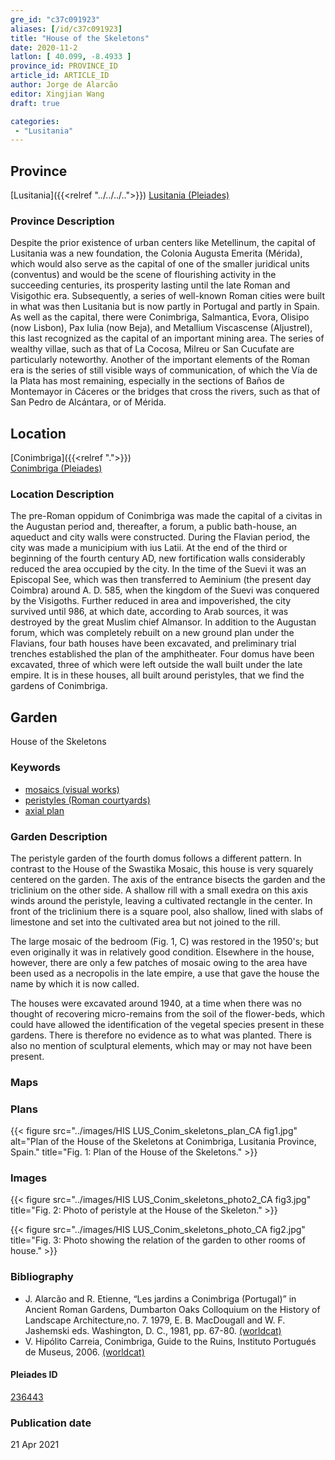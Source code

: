 ```yaml
---
gre_id: "c37c091923"
aliases: [/id/c37c091923]
title: "House of the Skeletons"
date: 2020-11-2
latlon: [ 40.099, -8.4933 ]
province_id: PROVINCE_ID
article_id: ARTICLE_ID
author: Jorge de Alarcão
editor: Xingjian Wang
draft: true

categories:
 - "Lusitania"
---
```


## Province

[Lusitania]({{<relref "../../../..">}})
[Lusitania (Pleiades)](https://pleiades.stoa.org/places/1101)

### Province Description

Despite the prior existence of urban centers like Metellinum, the capital of Lusitania was a new foundation, the Colonia Augusta Emerita (Mérida), which would also serve as the capital of one of the smaller juridical units (conventus) and would be the scene of flourishing activity in the succeeding centuries, its prosperity lasting until the late Roman and Visigothic era.  Subsequently, a series of well-known Roman cities were built in what was then Lusitania but is now partly in Portugal and partly in Spain. As well as the capital, there were Conimbriga, Salmantica, Evora, Olisipo (now Lisbon), Pax Iulia (now Beja), and Metallium Viscascense (Aljustrel), this last recognized as the capital of an important mining area. The series of wealthy villae, such as that of La Cocosa, Milreu or San Cucufate are particularly noteworthy.  Another of the important elements of the Roman era is the series of still visible ways of communication, of which the Vía de la Plata has most remaining, especially in the sections of Baños de Montemayor in Cáceres or the bridges that cross the rivers, such as that of San Pedro de Alcántara, or of Mérida.

## Location

[Conimbriga]({{<relref ".">}}) \
[Conimbriga (Pleiades)](https://pleiades.stoa.org/places/236443)

### Location Description

The pre-Roman oppidum of Conimbriga was made the capital of a civitas in the Augustan period and, thereafter, a forum, a public bath-house, an aqueduct and city walls were constructed.  During the Flavian period, the city was made a municipium with ius Latii.  At the end of the third or beginning of the fourth century AD, new fortification walls considerably reduced the area occupied by the city.   In the time of the Suevi it was an Episcopal See, which was then transferred to Aeminium (the present day Coimbra) around A. D. 585, when the kingdom of the Suevi was conquered by the Visigoths.  Further reduced in area and impoverished, the city survived until 986, at which date, according to Arab sources, it was destroyed by the great Muslim chief Almansor. In addition to the Augustan forum, which was completely rebuilt on a new ground plan under the Flavians, four bath houses have been excavated, and preliminary trial trenches established the plan of the amphitheater. Four domus have been excavated, three of which were left outside the wall built under the late empire.  It is in these houses, all built around peristyles, that we find the gardens of Conimbriga.

<!-- LEAVE THIS BLANK FOR NOW -->

<!--## Sublocation-->

<!--
[AREA WITHIN LOCATION, LIKE “PALATINE HILL”](GEOREFERENCE LINK)
A sublocation is any area larger than an individual garden, but located within a location. I would always try to include a link to a controlled vocabulary here if possible. This ID may well be different from the Garden ID, e.g., Pompeii versus a Garden in one of the houses which has its own Pleiades ID.
-->

<!--### Sublocation Description-->

<!-- DESCRIPTION -->

## Garden
House of the Skeletons

### Keywords
- [mosaics (visual works)](http://vocab.getty.edu/page/aat/300015342)
- [peristyles (Roman courtyards)](http://vocab.getty.edu/page/aat/300080971)
- [axial plan](http://vocab.getty.edu/page/aat/300121971)

### Garden Description
The peristyle garden of the fourth domus follows a different pattern.  In contrast to the House of the Swastika Mosaic, this house is very squarely centered on the garden. The axis of the entrance bisects the garden and the triclinium on the other side.  A shallow rill with a small exedra on this axis winds around the peristyle, leaving a cultivated rectangle in the center.  In front of the triclinium there is a square pool, also shallow, lined with slabs of limestone and set into the cultivated area but not joined to the rill.

The large mosaic of the bedroom (Fig. 1, C) was restored in the 1950's; but even originally it was in relatively good condition.  Elsewhere in the house, however, there are only a few patches of mosaic owing to the area have been used as a necropolis in the late empire, a use that gave the house the name by which it is now called.

The houses were excavated around 1940, at a time when there was no thought of recovering micro-remains from the soil of the flower-beds, which could have allowed the identification of the vegetal species present in these gardens.  There is therefore no evidence as to what was planted.  There is also no mention of sculptural elements, which may or may not have been present.  

### Maps

<!--
{{< figure src="IMG_URL" alt="ALT_TEXT" title="CAPTION" >}}
-->

### Plans

{{< figure src="../images/HIS LUS_Conim_skeletons_plan_CA fig1.jpg" alt="Plan of the House of the Skeletons at Conimbriga, Lusitania Province, Spain." title="Fig. 1: Plan of the House of the Skeletons." >}}

### Images

{{< figure src="../images/HIS LUS_Conim_skeletons_photo2_CA fig3.jpg" title="Fig. 2: Photo of peristyle at the House of the Skeleton." >}}

{{< figure src="../images/HIS LUS_Conim_skeletons_photo_CA fig2.jpg" title="Fig. 3: Photo showing the relation of the garden to other rooms of house." >}}

<!--### Dates-->


### Bibliography
- J. Alarcão and R. Etienne, “Les jardins a Conimbriga (Portugal)” in Ancient Roman Gardens, Dumbarton Oaks Colloquium on the History of Landscape Architecture,no. 7. 1979, E. B. MacDougall and W. F. Jashemski eds.  Washington, D. C., 1981, pp. 67-80. [(worldcat)](http://www.worldcat.org/oclc/495350071)
- V. Hipólito Carreia, Conimbriga, Guide to the Ruins, Instituto Portugués de Museus, 2006. [(worldcat)](http://www.worldcat.org/oclc/927151602)

<!--#### Periodo ID-->

<!-- [PERIODO_ID](https://pleiades.stoa.org/places/PLEIADES_ID) -->

#### Pleiades ID

[236443](https://pleiades.stoa.org/places/236443)

<!--#### TGN ID
[7031751](http://vocab.getty.edu/page/tgn/7031751) -->

<!--### Contributor-->


### Publication date

21 Apr 2021

<!--### Related articles-->

<!-- Links to other related articles. Leave blank for now -->